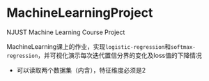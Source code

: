 # MachineLearningProject
NJUST Machine Learning Course Project

MachineLearning课上的作业，实现`logistic-regression`和`softmax-regression`，并可视化演示每次迭代置信分界的变化及loss值的下降情况

- 可以读取两个数据集（内含），特征维度必须是2
